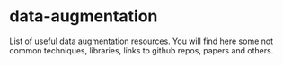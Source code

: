 # data-augmentation
List of useful data augmentation resources. You will find here some not common techniques, libraries, links to github repos, papers and others.
